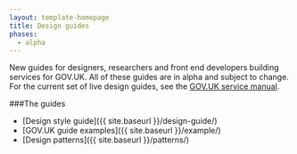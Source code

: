 ```yaml
---
layout: template-homepage
title: Design guides
phases:
  - alpha
---
```


New guides for designers, researchers and front end developers building services for GOV.UK. All of these guides are in alpha and subject to change. For the current set of live design guides, see the [GOV.UK service manual](https://www.gov.uk/service-manual/designers).


###The guides

* [Design style guide]({{ site.baseurl }}/design-guide/)
* [GOV.UK guide examples]({{ site.baseurl }}/example/)
* [Design patterns]({{ site.baseurl }}/patterns/)